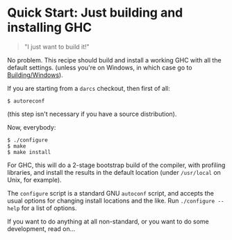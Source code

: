 # Quick Start: Just building and installing GHC

>
> "I just want to build it!"


No problem.  This recipe should build and install a working GHC with
all the default settings.  (unless you're on Windows, in which case go
to [Building/Windows](building/windows)).


If you are starting from a `darcs` checkout, then first of all:

```wiki
$ autoreconf
```


(this step isn't necessary if you have a source distribution).


Now, everybody:

```wiki
$ ./configure
$ make
$ make install
```


For GHC, this will do a 2-stage bootstrap build of the compiler, with
profiling libraries, and install the results in the default location
(under `/usr/local` on Unix, for example).


The `configure` script is a standard GNU
`autoconf` script, and accepts the usual options for
changing install locations and the like.  Run
`./configure --help` for a list of
options.


If you want to do anything at all non-standard, or you
want to do some development, read on...
